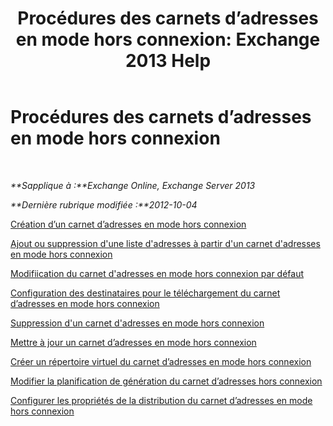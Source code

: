 ﻿---
title: 'Procédures des carnets d’adresses en mode hors connexion: Exchange 2013 Help'
TOCTitle: Procédures des carnets d’adresses en mode hors connexion
ms:assetid: b7f26eca-b93b-4834-ba50-11febdefbb18
ms:mtpsurl: https://technet.microsoft.com/fr-fr/library/Bb124351(v=EXCHG.150)
ms:contentKeyID: 50478919
ms.date: 04/24/2018
mtps_version: v=EXCHG.150
ms.translationtype: HT
---

# Procédures des carnets d’adresses en mode hors connexion

 

_**Sapplique à :**Exchange Online, Exchange Server 2013_

_**Dernière rubrique modifiée :**2012-10-04_

[Création d’un carnet d’adresses en mode hors connexion](create-an-offline-address-book-exchange-2013-help.md)

[Ajout ou suppression d'une liste d'adresses à partir d'un carnet d'adresses en mode hors connexion](add-an-address-list-to-or-remove-an-address-list-from-an-offline-address-book-exchange-2013-help.md)

[Modifiication du carnet d'adresses en mode hors connexion par défaut](change-the-default-offline-address-book-exchange-2013-help.md)

[Configuration des destinataires pour le téléchargement du carnet d’adresses en mode hors connexion](provision-recipients-for-offline-address-book-downloads-exchange-2013-help.md)

[Suppression d'un carnet d'adresses en mode hors connexion](remove-an-offline-address-book-exchange-2013-help.md)

[Mettre à jour un carnet d’adresses en mode hors connexion](update-an-offline-address-book-exchange-2013-help.md)

[Créer un répertoire virtuel du carnet d’adresses en mode hors connexion](create-an-offline-address-book-virtual-directory-exchange-2013-help.md)

[Modifier la planification de génération du carnet d’adresses hors connexion](change-the-offline-address-book-generation-schedule-exchange-2013-help.md)

[Configurer les propriétés de la distribution du carnet d’adresses en mode hors connexion](configure-offline-address-book-distribution-properties-exchange-2013-help.md)

